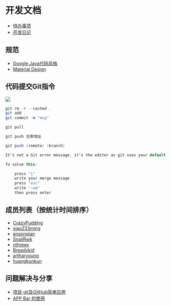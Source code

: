 # 开发文档

- [待办事项](https://github.com/AndroidTips/MDVideo/blob/master/docs/todo_list.md)
- [开发日记](https://github.com/AndroidTips/MDVideo/blob/master/docs/lod_dev.md)

## 规范
- [Google Java代码风格](https://github.com/codeset/google-java-styleguide)
- [Material Design](https://material.google.com/#)

## 代码提交Git指令
![](https://github.com/AndroidTips/MDVideo/blob/dev/docs/gitbranch.jpg)
```java
git rm -r --cached .
git add .
git commit -m "msg"

git pull

git push 仓库地址

git push (remote) (branch)
```

```java
It's not a Git error message, it's the editor as git uses your default editor.

To solve this:

    press "i"
    write your merge message
    press "esc"
    write ":wq"
    then press enter
```

## 成员列表（按统计时间排序）
- [CrazyPudding](https://github.com/crazypudding)
- [xiao233ming](https://github.com/xiao233ming)
- [ansonqian](https://github.com/ansonqian)
- [SnailRwk](https://github.com/SnailRwk)
- [nthreex](https://github.com/nthreex)
- [Breadykid](https://github.com/BreadKid)
- [artharyoung](https://github.com/artharyoung)
- [huangkunkun](https://github.com/huangkunkun)

## 问题解决与分享
- [项目 git及GitHub简单应用](http://www.jianshu.com/p/3113cf8d794e)
- [APP Bar 的使用](http://artharyoung.github.io/2016/06/16/2016-6-16/)

